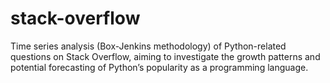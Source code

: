 # stack-overflow
Time series analysis (Box-Jenkins methodology) of Python-related questions on Stack Overflow, aiming to investigate the growth patterns and potential forecasting of Python’s popularity as a programming language.

